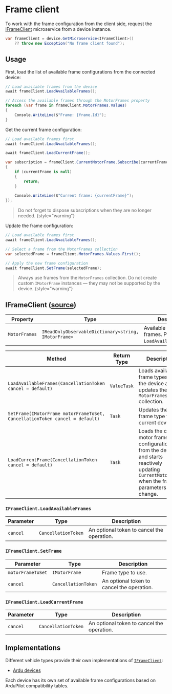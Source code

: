# Frame client

To work with the frame configuration from the client side, request the [IFrameClient](#iframeclient-source) microservice from a device instance.

```C#
var frameClient = device.GetMicroservice<IFrameClient>()
    ?? throw new Exception("No frame client found");
```

## Usage

First, load the list of available frame configurations from the connected device:

```C#
// Load available frames from the device
await frameClient.LoadAvailableFrames();

// Access the available frames through the MotorFrames property
foreach (var frame in frameClient.MotorFrames.Values)
{
    Console.WriteLine($"Frame: {frame.Id}");
}
```

Get the current frame configuration:

```C#
// Load available frames first
await frameClient.LoadAvailableFrames();

await frameClient.LoadCurrentFrame();

var subscription = frameClient.CurrentMotorFrame.Subscribe(currentFrame =>
{
    if (currentFrame is null) 
    {
        return;
    }
    
    Console.WriteLine($"Current frame: {currentFrame}");
});
```

> Do not forget to dispose subscriptions when they are no longer needed.
{style="warning"}

Update the frame configuration:

```C#
// Load available frames first
await frameClient.LoadAvailableFrames();

// Select a frame from the MotorFrames collection
var selectedFrame = frameClient.MotorFrames.Values.First();

// Apply the new frame configuration
await frameClient.SetFrame(selectedFrame);
```

> Always use frames from the `MotorFrames` collection. 
> Do not create custom `IMotorFrame` instances — they may not be supported by the device.
{style="warning"}

## IFrameClient ([source](https://github.com/asv-soft/asv-mavlink/blob/main/src/Asv.Mavlink/Microservices/Frame/Client/IFrameClient.cs))

| Property      | Type                                                 | Description                                                   |
|---------------|------------------------------------------------------|---------------------------------------------------------------|
| `MotorFrames` | `IReadOnlyObservableDictionary<string, IMotorFrame>` | Available motor frames. Populated by `LoadAvailableFrames()`. |

| Method                                                                      | Return Type | Description                                                                                                                                      |
|-----------------------------------------------------------------------------|-------------|--------------------------------------------------------------------------------------------------------------------------------------------------|
| `LoadAvailableFrames(CancellationToken cancel = default)`                   | `ValueTask` | Loads available frame types from the device and updates the `MotorFrames` collection.                                                            |
| `SetFrame(IMotorFrame motorFrameToSet, CancellationToken cancel = default)` | `Task`      | Updates the frame type for the current device.                                                                                                   |
| `LoadCurrentFrame(CancellationToken cancel = default)`                      | `Task`      | Loads the current motor frame configuration from the device and starts reactively updating `CurrentMotorFrame` when the frame parameters change. |

### `IFrameClient.LoadAvailableFrames`

| Parameter | Type                | Description                                |
|-----------|---------------------|--------------------------------------------|
| `cancel`  | `CancellationToken` | An optional token to cancel the operation. |

### `IFrameClient.SetFrame`

| Parameter         | Type                | Description                                |
|-------------------|---------------------|--------------------------------------------|
| `motorFrameToSet` | `IMotorFrame`       | Frame type to use.                         |
| `cancel`          | `CancellationToken` | An optional token to cancel the operation. |

### `IFrameClient.LoadCurrentFrame`

| Parameter | Type                | Description                                |
|-----------|---------------------|--------------------------------------------|
| `cancel`  | `CancellationToken` | An optional token to cancel the operation. |

## Implementations

Different vehicle types provide their own implementations of [`IFrameClient`](#iframeclient-source):

- [Ardu devices](ArduFrameClient.md)

Each device has its own set of available frame configurations based on ArduPilot compatibility tables.

